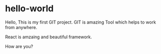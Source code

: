 # hello-world

Hello, This is my first GIT project. GIT is amazing Tool which helps to work from anywhere.

React is amzaing and beautiful framework.

How are you?
